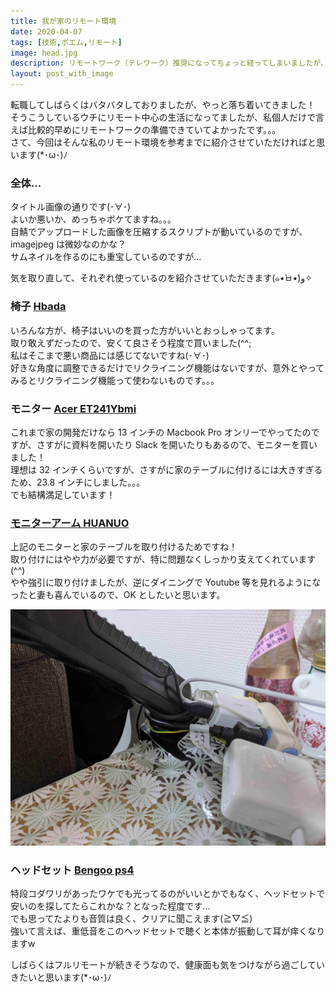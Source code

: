 ```yaml
---
title: 我が家のリモート環境
date: 2020-04-07
tags: [技術,ポエム,リモート]
image: head.jpg
description: リモートワーク（テレワーク）推奨になってちょっと経ってしまいましたが、少しだけ我が家の環境を紹介させていただきます。
layout: post_with_image
---
```


転職してしばらくはバタバタしておりましたが、やっと落ち着いてきました！  
そうこうしているウチにリモート中心の生活になってましたが、私個人だけで言えば比較的早めにリモートワークの準備できていてよかったです。。。  
さて、今回はそんな私のリモート環境を参考までに紹介させていただければと思います(*･ω･)ﾉ

### 全体…

タイトル画像の通りです(･∀･)  
よいか悪いか、めっちゃボケてますね。。。  
自鯖でアップロードした画像を圧縮するスクリプトが動いているのですが、imagejpeg は微妙なのかな？  
サムネイルを作るのにも重宝しているのですが…

気を取り直して、それぞれ使っているのを紹介させていただきます(๑•̀ㅂ•́)و✧


### 椅子 [Hbada](https://amzn.to/3wEcvdM)

いろんな方が、椅子はいいのを買った方がいいとおっしゃってます。  
取り敢えずだったので、安くて良さそう程度で買いました(^^;  
私はそこまで悪い商品には感じてないですね(･∀･)  
好きな角度に調整できるだけでリクライニング機能はないですが、意外とやってみるとリクライニング機能って使わないものです。。。

### モニター [Acer ET241Ybmi](https://amzn.to/3T2Zamz)

これまで家の開発だけなら 13 インチの Macbook Pro オンリーでやってたのですが、さすがに資料を開いたり Slack を開いたりもあるので、モニターを買いました！  
理想は 32 インチくらいですが、さすがに家のテーブルに付けるには大きすぎるため、23.8 インチにしました。。。  
でも結構満足しています！


### [モニターアーム HUANUO](https://amzn.to/48G08en)

上記のモニターと家のテーブルを取り付けるためですね！  
取り付けにはやや力が必要ですが、特に問題なくしっかり支えてくれています(^^)  
やや強引に取り付けましたが、逆にダイニングで Youtube 等を見れるようになったと妻も喜んでいるので、OK としたいと思います。

![モニターアーム取り付け](monitor_arm.jpg)

### ヘッドセット [Bengoo ps4](https://amzn.to/49FEpEP)

特段コダワリがあったワケでも光ってるのがいいとかでもなく、ヘッドセットで安いのを探してたらこれかな？となった程度です…  
でも思ってたよりも音質は良く、クリアに聞こえます(≧▽≦)  
強いて言えば、重低音をこのヘッドセットで聴くと本体が振動して耳が痒くなりますw

しばらくはフルリモートが続きそうなので、健康面も気をつけながら過ごしていきたいと思います(*･ω･)ﾉ